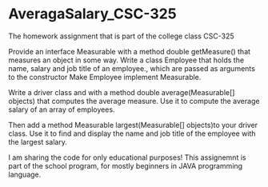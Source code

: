 # AveragaSalary_CSC-325
The homework assignment that is part of the college class CSC-325

Provide an interface Measurable with a method double getMeasure() that measures an object in some way. Write a class Employee that holds the name, salary and job title of an employee., which are passed as arguments to the constructor Make Employee implement Measurable.

Write a driver class and with a method double average(Measurable[] objects) that computes the average measure. Use it to compute the average salary of an array of employees.

Then add a method Measurable largest(Measurable[] objects)to your driver class. Use it to find and display the name and job title of the employee with the largest salary.

I am sharing the code for only educational purposes! This assignemnt is part of the school program, for mostly beginners in JAVA programming language.
